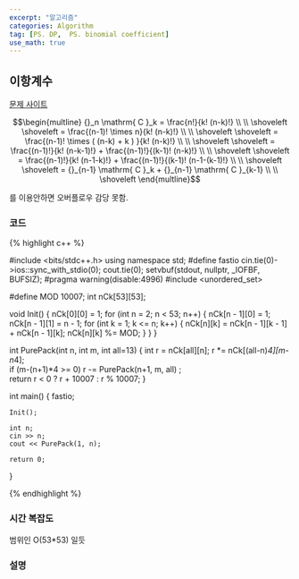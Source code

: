 ```yaml
---
excerpt: "알고리즘"
categories: Algorithm
tag: [PS. DP,  PS. binomial coefficient]
use_math: true
---
```

## 이항계수

[문제 사이트](https://www.acmicpc.net/problem/16565)

$$\begin{multline} 
{}_n \mathrm{ C }_k =  \frac{n!}{k! (n-k)!}  \\ \\ \shoveleft
\shoveleft = \frac{(n-1)! \times n}{k! (n-k)!}  \\ \\ \shoveleft
\shoveleft = \frac{(n-1)! \times ( (n-k) + k ) }{k! (n-k)!}  \\ \\ \shoveleft
\shoveleft = \frac{(n-1)!}{k! (n-k-1)!} + \frac{(n-1)!}{(k-1)! (n-k)!}  \\ \\ \shoveleft
\shoveleft = \frac{(n-1)!}{k! (n-1-k)!} +  \frac{(n-1)!}{(k-1)! (n-1-(k-1)!}  \\ \\ \shoveleft
\shoveleft = {}_{n-1} \mathrm{ C }_k  + {}_{n-1} \mathrm{ C }_{k-1} \\ \\ \shoveleft
\end{multline}$$

를 이용안하면 오버플로우 감당 못함.

### 코드

{% highlight c++ %}

#include <bits/stdc++.h>
using namespace std;
#define fastio cin.tie(0)->ios::sync_with_stdio(0); cout.tie(0); setvbuf(stdout, nullptr, _IOFBF, BUFSIZ);
#pragma warning(disable:4996)
#include <unordered_set>


#define MOD 10007;
int nCk[53][53];

void Init() 
{
    nCk[0][0] = 1;
    for (int n = 2; n < 53; n++)
    {
        nCk[n - 1][0] = 1; nCk[n - 1][1] = n - 1;
        for (int k = 1; k <= n; k++)
        {
            nCk[n][k] = nCk[n - 1][k - 1] + nCk[n - 1][k];
            nCk[n][k] %= MOD;
        }
    }
}

int PurePack(int n, int m, int all=13)
{
	int r = nCk[all][n];
    r *= nCk[(all-n)*4][m-n*4];    
	if (m-(n+1)*4 >= 0) 
        r -= PurePack(n+1, m, all) ;	
	return r < 0 ? r + 10007 : r % 10007;
}

int main()
{
	fastio;

    Init();
    
    int n;
    cin >> n;
    cout << PurePack(1, n);
    
    return 0;
}

{% endhighlight %}

### 시간 복잡도

범위인 O(53*53) 일듯 

### 설명
